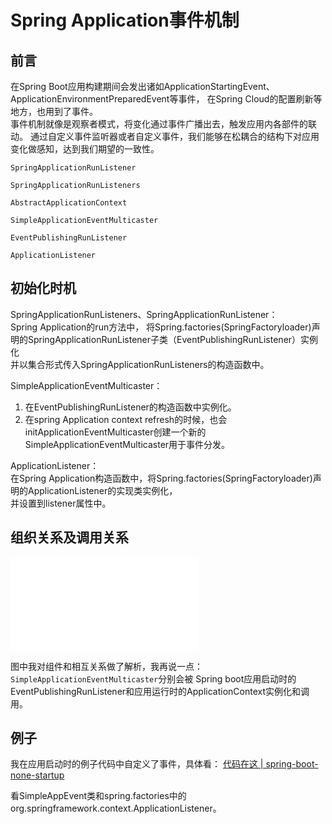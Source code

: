 # Spring Application事件机制

## 前言

在Spring Boot应用构建期间会发出诸如ApplicationStartingEvent、ApplicationEnvironmentPreparedEvent等事件，
在Spring Cloud的配置刷新等地方，也用到了事件。       
事件机制就像是观察者模式，将变化通过事件广播出去，触发应用内各部件的联动。
通过自定义事件监听器或者自定义事件，我们能够在松耦合的结构下对应用变化做感知，达到我们期望的一致性。

~~~
SpringApplicationRunListener

SpringApplicationRunListeners

AbstractApplicationContext

SimpleApplicationEventMulticaster

EventPublishingRunListener

ApplicationListener

~~~


## 初始化时机

SpringApplicationRunListeners、SpringApplicationRunListener：  
Spring Application的run方法中，
将Spring.factories(SpringFactoryloader)声明的SpringApplicationRunListener子类（EventPublishingRunListener）实例化  
并以集合形式传入SpringApplicationRunListeners的构造函数中。

SimpleApplicationEventMulticaster：
1. 在EventPublishingRunListener的构造函数中实例化。
2. 在spring Application context refresh的时候，也会initApplicationEventMulticaster创建一个新的SimpleApplicationEventMulticaster用于事件分发。

ApplicationListener：  
在Spring Application构造函数中，将Spring.factories(SpringFactoryloader)声明的ApplicationListener的实现类实例化，  
并设置到listener属性中。



## 组织关系及调用关系

![event-mechanism.md](event-mechanism.md)

图中我对组件和相互关系做了解析，我再说一点：  
`SimpleApplicationEventMulticaster`分别会被
Spring boot应用启动时的EventPublishingRunListener和应用运行时的ApplicationContext实例化和调用。


## 例子

我在应用启动时的例子代码中自定义了事件，具体看：
[代码在这 | spring-boot-none-startup](https://github.com/teaho2015-blog/spring-source-code-learning-demo/tree/master/spring-boot-none-startup)

看SimpleAppEvent类和spring.factories中的org.springframework.context.ApplicationListener。


